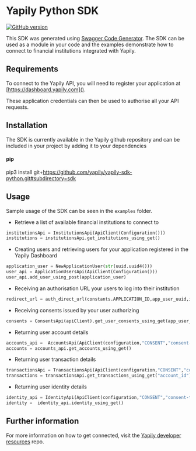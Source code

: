 # Yapily Python SDK
[![GitHub version](https://d25lcipzij17d.cloudfront.net/badge.svg?id=gh&type=6&v=0.0.93&x2=0)](http://badge.fury.io/gh/boennemann%2Fbadges)

This SDK was generated using [Swagger Code Generator](https://github.com/swagger-api/swagger-codegen). The SDK can be used as a module in your code and the examples demonstrate how to connect
to financial institutions integrated with Yapily.

## Requirements

To connect to the Yapily API, you will need to register your 
application at [https://dashboard.yapily.com]().

These application credentials can then be used to authorise all
your API requests.

## Installation

The SDK is currently available in the Yapily github repository and 
can be included in your project 
by adding it to your dependencies

#### pip

pip3 install git+https://github.com/yapily/yapily-sdk-python.git#subdirectory=sdk

## Usage

Sample usage of the SDK can be seen in the `examples` folder.

- Retrieve a list of available financial institutions to connect to

```python
institutionsApi = InstitutionsApi(ApiClient(Configuration()))
institutions = institutionsApi.get_institutions_using_get()
```

- Creating users and retrieving users for your application registered in the Yapily Dashboard
```python
application_user = NewApplicationUser(str(uuid.uuid4()))
user_api = ApplicationUsersApi(ApiClient(Configuration()))
user_api.add_user_using_post(application_user)
```

- Receiving an authorisation URL your users to log into their institution

```python
redirect_url = auth_direct_url(constants.APPLICATION_ID,app_user_uuid,institution_id,constants.CALLBACK_URL,"account")
```

- Receiving consents issued by your user authorizing
```python
consents = ConsentsApi(apiClient).get_user_consents_using_get(app_user_uuid)
```
 
- Returning user account details

```python
accounts_api =  AccountsApi(ApiClient(configuration,"CONSENT","consent-token"))
accounts = accounts_api.get_accounts_using_get()
```

- Returning user transaction details

```python
transactionsApi = TransactionsApi(ApiClient(configuration,"CONSENT","consent-token"))
transactions = transactionsApi.get_transactions_using_get("account_id")
```

- Returning user identity details
```python
identity_api = IdentityApi(ApiClient(configuration,"CONSENT","consent-token"))
identity =  identity_api.identity_using_get()
```

## Further information

For more information on how to get connected, visit the
[Yapily developer resources](https://github.com/yapily/developer-resources) repo.
